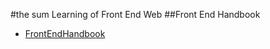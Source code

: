 #the sum Learning of Front End Web
##Front End Handbook
* [FrontEndHandbook](http://www.frontendhandbook.com/)
